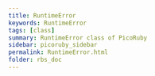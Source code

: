 ```yaml
---
title: RuntimeError
keywords: RuntimeError
tags: [class]
summary: RuntimeError class of PicoRuby
sidebar: picoruby_sidebar
permalink: RuntimeError.html
folder: rbs_doc
---
```

